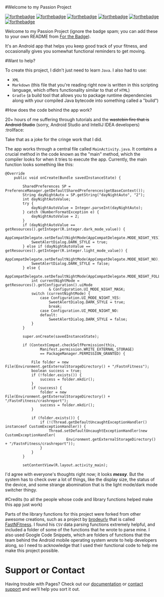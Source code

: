 #Welcome to my Passion Project

[![forthebadge](https://forthebadge.com/images/badges/gluten-free.svg)](https://forthebadge.com)
[![forthebadge](https://forthebadge.com/images/badges/made-with-crayons.svg)](https://forthebadge.com)
[![forthebadge](https://forthebadge.com/images/badges/built-for-android.svg)](https://forthebadge.com)
[![forthebadge](https://forthebadge.com/images/badges/it-works-why.svg)](https://forthebadge.com)
[![forthebadge](https://forthebadge.com/images/badges/made-with-java.svg)](https://forthebadge.com)
[![forthebadge](https://forthebadge.com/images/badges/60-percent-of-the-time-works-every-time.svg)](https://forthebadge.com)

Welcome to my Passion Project (ignore the badge spam; you can add these to your own README from
[For the Badge](https://www.forthebadge.com)).

It's an Android app that helps you keep good track of your fitness, and occasionally gives you
somewhat functional reminders to get moving.

#Want to help?

To create this project, I didn't just need to learn `Java`. I also had to use:

*   `XML`
*   `Markdown` (this file that you're reading right now is written in this scripting language,
    which offers functionality similar to that of `HTML`)
*   `Gradle` (a build tool that allows you to package runtime dependencies along with your
    compiled Java bytecode into something called a "build")


#How does the code behind the app work?

20+ hours of me suffering through tutorials and the ~~wastebin fire that is Android Studio~~
(sorry, Android Studio and IntelliJ IDEA developers) :trollface:

Take that as a joke for the cringe work that I did.

The app works through a central file called `MainActivity.java`.
It contains a crucial method in the code known as the "main" method, which the compiler looks for
when it tries to execute the app. Currently, the main function looks something like this:

    @Override
        public void onCreate(Bundle savedInstanceState) {

            SharedPreferences SP = PreferenceManager.getDefaultSharedPreferences(getBaseContext());
            String dayNightAuto = SP.getString("dayNightAuto", "2");
            int dayNightAutoValue;
            try {
                dayNightAutoValue = Integer.parseInt(dayNightAuto);
            } catch (NumberFormatException e) {
                dayNightAutoValue = 2;
            }
            if (dayNightAutoValue == getResources().getInteger(R.integer.dark_mode_value)) {
                AppCompatDelegate.setDefaultNightMode(AppCompatDelegate.MODE_NIGHT_YES);
                SweetAlertDialog.DARK_STYLE = true;
            } else if (dayNightAutoValue == getResources().getInteger(R.integer.light_mode_value)) {
                AppCompatDelegate.setDefaultNightMode(AppCompatDelegate.MODE_NIGHT_NO);
                SweetAlertDialog.DARK_STYLE = false;
            } else {
                AppCompatDelegate.setDefaultNightMode(AppCompatDelegate.MODE_NIGHT_FOLLOW_SYSTEM);
                int currentNightMode = getResources().getConfiguration().uiMode
                        & Configuration.UI_MODE_NIGHT_MASK;
                switch (currentNightMode) {
                    case Configuration.UI_MODE_NIGHT_YES:
                        SweetAlertDialog.DARK_STYLE = true;
                        break;
                    case Configuration.UI_MODE_NIGHT_NO:
                    default:
                        SweetAlertDialog.DARK_STYLE = false;
                }
            }

            super.onCreate(savedInstanceState);

            if (ContextCompat.checkSelfPermission(this,
                    Manifest.permission.WRITE_EXTERNAL_STORAGE)
                    == PackageManager.PERMISSION_GRANTED) {

                File folder = new File(Environment.getExternalStorageDirectory() + "/FastnFitness");
                boolean success = true;
                if (!folder.exists()) {
                    success = folder.mkdir();
                }
                if (success) {
                    folder = new File(Environment.getExternalStorageDirectory() + "/FastnFitness/crashreport");
                    success = folder.mkdir();
                }

                if (folder.exists()) {
                    if (!(Thread.getDefaultUncaughtExceptionHandler() instanceof CustomExceptionHandler)) {
                        Thread.setDefaultUncaughtExceptionHandler(new CustomExceptionHandler(
                                Environment.getExternalStorageDirectory() + "/FastnFitness/crashreport"));
                    }
                }
            }

            setContentView(R.layout.activity_main);

I'd agree with everyone's thoughts right now; it looks ***messy***. But the system has to check over
a lot of things, like the display size, the status of the device, and some strange abomination that
is the light mode/dark mode switcher thingy.

#Credits (to all the people whose code and library functions helped make this app just work)

Parts of the library functions for this project were forked from other awesome creations, such as
a project by [brodeurlv](https://www.github.com/brodeurlv) that is called
[FastNFitness](https://www.github/com/brodeurlv/fastnfitness). I found his `CSV` data parsing
functions extremely helpful, and included a folder of some of the functions that he wrote to parse
mine. I also used Google Code Snippets, which are folders of functions that the team behind the
Android mobile operating system wrote to help developers along, so I need to acknowledge that I
used their functional code to help me make this project possible.

# Support or Contact

Having trouble with Pages? Check out our [documentation](https://docs.github.com/categories/github-pages-basics/) or [contact support](https://support.github.com/contact) and we’ll help you sort it out.
